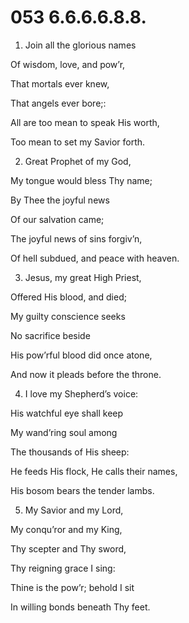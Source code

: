 # 053 6.6.6.6.8.8.

1.  Join all the glorious names

Of wisdom, love, and pow’r,

That mortals ever knew,

That angels ever bore;:

All are too mean to speak His worth,

Too mean to set my Savior forth.

2.  Great Prophet of my God,

My tongue would bless Thy name;

By Thee the joyful news

Of our salvation came;

The joyful news of sins forgiv’n,

Of hell subdued, and peace with heaven.

3.  Jesus, my great High Priest,

Offered His blood, and died;

My guilty conscience seeks

No sacrifice beside

His pow’rful blood did once atone,

And now it pleads before the throne.

4.  I love my Shepherd’s voice:

His watchful eye shall keep

My wand’ring soul among

The thousands of His sheep:

He feeds His flock, He calls their names,

His bosom bears the tender lambs.

5.  My Savior and my Lord,

My conqu’ror and my King,

Thy scepter and Thy sword,

Thy reigning grace I sing:

Thine is the pow’r; behold I sit

In willing bonds beneath Thy feet.

